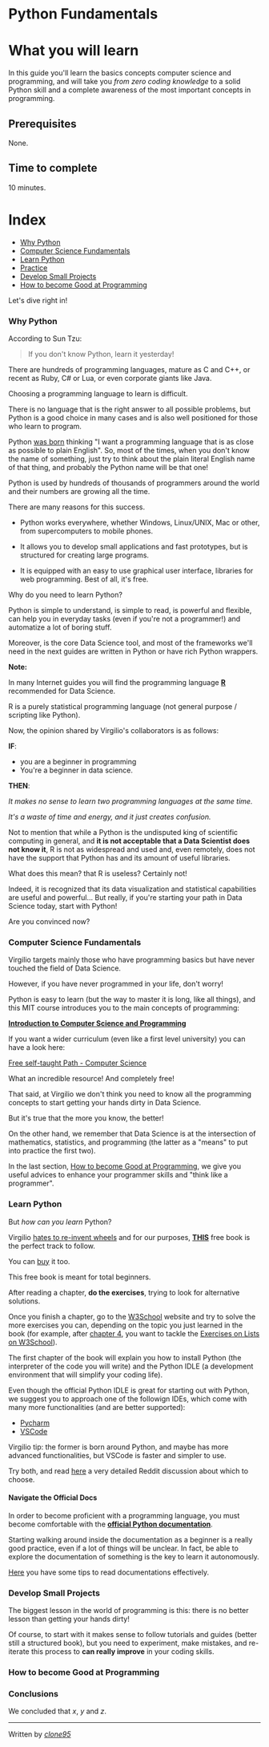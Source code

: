 # Python Fundamentals

# What you will learn 

In this guide you'll learn the basics concepts computer science and programming, and will take you _from zero coding knowledge_ to a solid Python skill and a complete awareness of the most important concepts in programming. 

## Prerequisites
None.

## Time to complete
10 minutes.

# Index
- [Why Python](#Why-Python)
- [Computer Science Fundamentals](#Computer-Science-Fundamentals)
- [Learn Python](#Learn-Python)
- [Practice](#Practice)
- [Develop Small Projects](#Develop-Small-Projects)
- [How to become Good at Programming](#How-to-become-Good-at-Programming)


Let's dive right in!
 
### Why Python

According to Sun Tzu:
> If you don't know Python, learn it yesterday!

There are hundreds of programming languages, mature as C and C++, or recent as Ruby, C# or Lua, or even corporate giants like Java. 

Choosing a programming language to learn is difficult. 

There is no language that is the right answer to all possible problems, but Python is a good choice in many cases and is also 
well positioned for those who learn to program. 

Python [was born](https://en.wikipedia.org/wiki/Python_(programming_language)) thinking "I want a programming language that is as close as possible to plain English". So, most of the times, when you don't know the name of something, just try to think about the plain literal English name of that thing, and probably the Python name will be that one!  

Python is used by hundreds of thousands of programmers around the 
world and their numbers are growing all the time.

There are many reasons for this success.

- Python works everywhere, whether Windows, Linux/UNIX, Mac or other, from supercomputers to mobile phones. 

- It allows you to develop small applications and fast prototypes, but is structured for creating large programs.

- It is equipped with an easy to use graphical user interface, libraries for web programming. Best of all, it's free.

Why do you need to learn Python? 

Python is simple to understand, is simple to read, is powerful and flexible, can help you in everyday tasks 
(even if you're not a programmer!) and automatize a lot of boring stuff.

Moreover, is the core Data Science tool, and most of the frameworks we'll need in the next guides
are written in Python or have rich Python wrappers.

**Note:** 

In many Internet guides you will find the programming language [**R**](https://www.r-project.org/) recommended for Data Science.

R is a purely statistical programming language (not general purpose / scripting like Python).

Now, the opinion shared by Virgilio's collaborators is as follows:

**IF**:

- you are a beginner in programming
- You're a beginner in data science.

**THEN**:

_It makes no sense to learn two programming languages at the same time._

_It's a waste of time and energy, and it just creates confusion._ 

Not to mention that while a Python is the undisputed king of scientific computing in general, and **it is not acceptable that a Data Scientist does not know it**, R is not as widespread and used and, even remotely, does not have the support that Python has and its amount of useful libraries.

What does this mean? that R is useless? Certainly not! 

Indeed, it is recognized that its data visualization and statistical capabilities are useful and powerful... But really, if you're starting your path in Data Science today, start with Python!

Are you convinced now?

### Computer Science Fundamentals

Virgilio targets mainly those who have programming basics but have never touched the field of Data Science.

However, if you have never programmed in your life, don't worry! 

Python is easy to learn (but the way to master it is long, like all things), and this MIT course introduces you to the main concepts of programming:

[**Introduction to Computer Science and Programming**](https://ocw.mit.edu/courses/electrical-engineering-and-computer-science/6-00sc-introduction-to-computer-science-and-programming-spring-2011/index.htm)

If you want a wider curriculum (even like a first level university) you can have a look here:

[Free self-taught Path - Computer Science](https://github.com/ossu/computer-science)

What an incredible resource! And completely free!

That said, at Virgilio we don't think you need to know all the programming concepts to start getting your hands dirty in Data Science.

But it's true that the more you know, the better! 

On the other hand, we remember that Data Science is at the intersection of mathematics, statistics, and programming (the latter as a "means" to put into practice the first two).

In the last section, [How to become Good at Programming](#How-to-become-Good-at-Programming), we give you useful advices to enhance your programmer skills and "think like a programmer".

### Learn Python

But _how can you learn_ Python?

Virgilio [hates to re-invent wheels](https://en.wikipedia.org/wiki/Reinventing_the_wheel) and for our purposes, [**THIS**](https://automatetheboringstuff.com/) free book is the perfect track to follow. 

You can [buy](https://nostarch.com/automatestuff) it too.

This free book is meant for total beginners. 

After reading a chapter, **do the exercises**, trying to look for alternative solutions.

Once you finish a chapter, go to the [W3School](https://www.w3schools.com/python/python_exercises.asp) website and try to solve the more exercises you can, depending on the topic you just learned in the book (for example, after [chapter 4](https://automatetheboringstuff.com/chapter4/), you want to tackle the [Exercises on Lists on W3School](https://www.w3schools.com/python/python_lists.asp)).

The first chapter of the book will explain you how to install Python (the interpreter of the code you will write) and the Python IDLE (a development environment that will simplify your coding life).

Even though the official Python IDLE is great for starting out with Python, we suggest you to approach one of the followign IDEs, which come with many more functionalities (and are better supported):

- [Pycharm](https://blog.ipswitch.com/getting-started-with-pycharm)
- [VSCode](https://code.visualstudio.com/docs/python/python-tutorial)

Virgilio tip: the former is born around Python, and maybe has more advanced functionalities, but VSCode is faster and simpler to use.

Try both, and read [here](https://www.reddit.com/r/Python/comments/8u0hl6/vs_code_vs_pycharm_community/) a very detailed Reddit discussion about which to choose.

#### Navigate the Official Docs

In order to become proficient with a programming language, you must become comfortable with the [**official Python documentation**](https://docs.python.org/3.7/).

Starting walking around inside the documentation as a beginner is a really good practice, even if a lot of things will be unclear. In fact, be able to explore the documentation of something is the key to learn it autonomously.

[Here](http://blog.techtalentsouth.com/8-tips-to-reading-documentation-a-newbies-guide) you have some tips to read documentations effectively.

### Develop Small Projects

The biggest lesson in the world of programming is this: there is no better lesson than getting your hands dirty!

Of course, to start with it makes sense to follow tutorials and guides (better still a structured book), but you need to experiment, make mistakes, and re-iterate this process to **can really improve** in your coding skills.

### How to become Good at Programming

### Conclusions
We concluded that _x_, _y_ and _z_.

----
Written by [_clone95_](https://github.com/clone95)
